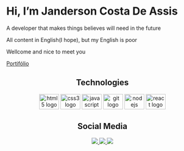 <h1 align="left"> Hi, I’m Janderson Costa De Assis </h1>
<p align="left">A developer that makes things believes will need in the future</p>
<p align="left">All content in English(I hope), but my English is poor</p>
<p align="left">Wellcome and nice to meet you</p>

<a href="costadeassis.com.br"> Portifólio</a>

<div align="center">

 <h2>Technologies</h2>
 
 <img src="https://cdn.jsdelivr.net/gh/devicons/devicon/icons/html5/html5-original.svg" height="40" width="52" alt="html5 logo" />
 <img src="https://cdn.jsdelivr.net/gh/devicons/devicon/icons/css3/css3-original.svg" height="40" width="52" alt="css3 logo" />
 <img src="https://cdn.jsdelivr.net/gh/devicons/devicon/icons/javascript/javascript-original.svg" height="40" width="52" alt="javascript logo" />
 <img src="https://cdn.jsdelivr.net/gh/devicons/devicon/icons/git/git-original.svg" height="40" width="52" alt="git logo" />
 <img src="https://cdn.jsdelivr.net/gh/devicons/devicon/icons/nodejs/nodejs-original.svg" height="40" width="52" alt="nodejs logo"  />
 <img src="https://cdn.jsdelivr.net/gh/devicons/devicon/icons/react/react-original-wordmark.svg" height="40" width="52" alt="react logo" />


<h2>Social Media</h2>

 <a href="https://linkedin.com/in/jandersonassis">
   <img src="https://img.shields.io/badge/LinkedIn-0077B5?style=for-the-badge&logo=linkedin&logoColor=white" />
 </a>
 <a href="Costadeassis.com.br">
   <img src="https://img.shields.io/badge/website-000000?style=for-the-badge&logo=About.me&logoColor=white" />
 </a>
 <a href="https://www.instagram.com/sr.costadeassis/">
   <img src="https://img.shields.io/badge/Instagram-E4405F?style=for-the-badge&logo=instagram&logoColor=white" />
</div>
  
  <!--- - 
- 👀 I’m interested in ...
- 🌱 I’m currently learning ...
- 💞️ I’m looking to collaborate on ...
- 📫 How to reach me ...
- 😄 Pronouns: ...
- ⚡ Fun fact: ...
--->
<!---
JandersonJunio/JandersonJunio is a ✨ special ✨ repository because its `README.md` (this file) appears on your GitHub profile.
You can click the Preview link to take a look at your changes.
--->

